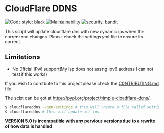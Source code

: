 # CloudFlare DDNS

<a href="https://github.com/psf/black"><img alt="Code style: black" src="https://img.shields.io/badge/code%20style-black-000000.svg"></a>
[![Maintainability](https://api.codeclimate.com/v1/badges/aaca3fe4da8a8389f639/maintainability)](https://codeclimate.com/github/advaithm/cloudflare-DDNS/maintainability)
[![security: bandit](https://img.shields.io/badge/security-bandit-yellow.svg)](https://github.com/PyCQA/bandit)

This script will update cloudflare dns with new dynamic ips when the current one changes. Please check the settings.yml file to ensure its correct.

## Limitations

- No Offcial IPv6 support(My isp does not assing ipv6 address I can not test if this works)

If you wish to conrtbute to this project please check the [CONTRIBUTING.md](https://github.com/advaithm/cloudflare-DDNS/blob/master/CONTRIBUTING.md) file.

The scipt can be got at <https://pypi.org/project/simple-cloudflare-ddns/>.

```bash
$ cloudflareddns --gen-settings # this will create a file called settings.yml at ~/config/cloudflareddns/
$ cloudflareddns # this will update all ips
```
**VERSION 5.0 is incompatible with any pervious versions due to a rewrite of how data is handled**